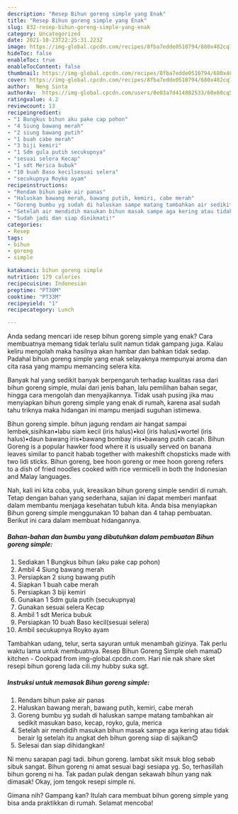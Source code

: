 ```yaml
---
description: "Resep Bihun goreng simple yang Enak"
title: "Resep Bihun goreng simple yang Enak"
slug: 832-resep-bihun-goreng-simple-yang-enak
category: Uncategorized
date: 2021-10-23T22:25:31.223Z
image: https://img-global.cpcdn.com/recipes/8fba7edde0510794/680x482cq70/bihun-goreng-simple-foto-resep-utama.jpg
hideToc: false
enableToc: true
enableTocContent: false
thumbnail: https://img-global.cpcdn.com/recipes/8fba7edde0510794/680x482cq70/bihun-goreng-simple-foto-resep-utama.jpg
cover: https://img-global.cpcdn.com/recipes/8fba7edde0510794/680x482cq70/bihun-goreng-simple-foto-resep-utama.jpg
author:  Neng Sinta
authorAv:  https://img-global.cpcdn.com/users/0e03a7d414882533/60x60cq50/avatar.jpg
ratingvalue: 4.2
reviewcount: 13
recipeingredient:
- "1 Bungkus bihun aku pake cap pohon"
- "4 Siung bawang merah"
- "2 siung bawang putih"
- "1 buah cabe merah"
- "3 biji kemiri"
- "1 Sdm gula putih secukupnya"
- "sesuai selera Kecap"
- "1 sdt Merica bubuk"
- "10 buah Baso kecilsesuai selera"
- "secukupnya Royko ayam"
recipeinstructions:
- "Rendam bihun pake air panas"
- "Haluskan bawang merah, bawang putih, kemiri, cabe merah"
- "Goreng bumbu yg sudah di haluskan sampe matang tambahkan air sedikit masukan baso, kecap, royko, gula, merica"
- "Setelah air mendidih masukan bihun masak sampe aga kering atau tidak berair lg setelah itu angkat deh bihun goreng siap di sajikan😊"
- "Sudah jadi dan siap dinikmati!"
categories:
- Resep
tags:
- bihun
- goreng
- simple

katakunci: bihun goreng simple 
nutrition: 179 calories
recipecuisine: Indonesian
preptime: "PT30M"
cooktime: "PT33M"
recipeyield: "1"
recipecategory: Lunch

---
```



Anda sedang mencari ide resep bihun goreng simple yang enak? Cara membuatnya memang tidak terlalu sulit namun tidak gampang juga. Kalau keliru mengolah maka hasilnya akan hambar dan bahkan tidak sedap. Padahal bihun goreng simple yang enak selayaknya mempunyai aroma dan cita rasa yang mampu memancing selera kita.


Banyak hal yang sedikit banyak berpengaruh terhadap kualitas rasa dari bihun goreng simple, mulai dari jenis bahan, lalu pemilihan bahan segar, hingga cara mengolah dan menyajikannya. Tidak usah pusing jika mau menyiapkan bihun goreng simple yang enak di rumah, karena asal sudah tahu triknya maka hidangan ini mampu menjadi suguhan istimewa.

Bihun goreng simple. bihun jagung rendam air hangat sampai lembek,sisihkan•labu siam kecil (iris halus)•kol (iris halus)•wortel (iris halus)•daun bawang iris•bawang bombay iris•bawang putih cacah. Bihun Goreng is a popular hawker food where it is usually served on banana leaves similar to pancit habab together with makeshift chopsticks made with two lidi sticks. Bihun goreng, bee hoon goreng or mee hoon goreng refers to a dish of fried noodles cooked with rice vermicelli in both the Indonesian and Malay languages.


Nah, kali ini kita coba, yuk, kreasikan bihun goreng simple sendiri di rumah. Tetap dengan bahan yang sederhana, sajian ini dapat memberi manfaat dalam membantu menjaga kesehatan tubuh kita. Anda bisa menyiapkan Bihun goreng simple menggunakan 10 bahan dan 4 tahap pembuatan. Berikut ini cara dalam membuat hidangannya.

<!--inarticleads1-->

##### Bahan-bahan dan bumbu yang dibutuhkan dalam pembuatan Bihun goreng simple:

1. Sediakan 1 Bungkus bihun (aku pake cap pohon)
1. Ambil 4 Siung bawang merah
1. Persiapkan 2 siung bawang putih
1. Siapkan 1 buah cabe merah
1. Persiapkan 3 biji kemiri
1. Gunakan 1 Sdm gula putih (secukupnya)
1. Gunakan sesuai selera Kecap
1. Ambil 1 sdt Merica bubuk
1. Persiapkan 10 buah Baso kecil(sesuai selera)
1. Ambil secukupnya Royko ayam


Tambahkan udang, telur, serta sayuran untuk menambah gizinya. Tak perlu waktu lama untuk membuatnya. Resep Bihun Goreng Simple oleh mamaD kitchen - Cookpad from img-global.cpcdn.com. Hari nie nak share sket resepi bihun goreng lada cili.my hubby suka sgt. 

<!--inarticleads2-->

##### Instruksi untuk memasak Bihun goreng simple:

1. Rendam bihun pake air panas
1. Haluskan bawang merah, bawang putih, kemiri, cabe merah
1. Goreng bumbu yg sudah di haluskan sampe matang tambahkan air sedikit masukan baso, kecap, royko, gula, merica
1. Setelah air mendidih masukan bihun masak sampe aga kering atau tidak berair lg setelah itu angkat deh bihun goreng siap di sajikan😊
1. Selesai dan siap dihidangkan!

Ni menu sarapan pagi tadi. bihun goreng. lambat sikit msuk blog sebab sibuk sangat. Bihun goreng ni amat sesuai bagi sesiapa yg. So, terhasillah bihun goreng ni ha. Tak padan pulak dengan sekawah bihun yang nak dimasak! Okay, jom tengok resepi simple ni. 

Gimana nih? Gampang kan? Itulah cara membuat bihun goreng simple yang bisa anda praktikkan di rumah. Selamat mencoba!
